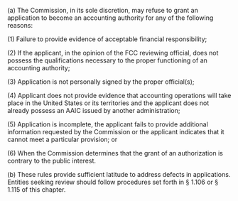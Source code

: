 (a) The Commission, in its sole discretion, may refuse to grant an application to become an accounting authority for any of the following reasons:

(1) Failure to provide evidence of acceptable financial responsibility;

(2) If the applicant, in the opinion of the FCC reviewing official, does not possess the qualifications necessary to the proper functioning of an accounting authority;

(3) Application is not personally signed by the proper official(s);
                                    

(4) Applicant does not provide evidence that accounting operations will take place in the United States or its territories and the applicant does not already possess an AAIC issued by another administration;

(5) Application is incomplete, the applicant fails to provide additional information requested by the Commission or the applicant indicates that it cannot meet a particular provision; or

(6) When the Commission determines that the grant of an authorization is contrary to the public interest.

(b) These rules provide sufficient latitude to address defects in applications. Entities seeking review should follow procedures set forth in § 1.106 or § 1.115 of this chapter.


